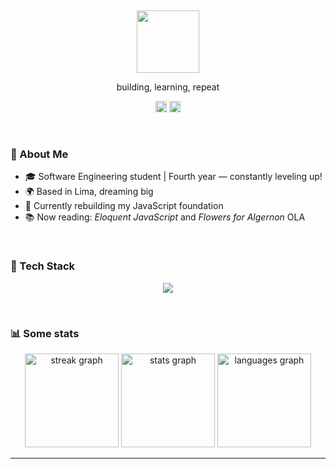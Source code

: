 <div align="center">
  <br>
  <br>
  <br>
  <br>
  <br>
  <img width="100" height="100" src=https://github.com/user-attachments/assets/b2c8167e-d8aa-489b-a7b9-c5a39a930ee6
"" />
  <br>
  <p>building, learning, repeat</p>
  <p>
    <a href="www.linkedin.com/in/samira-jaa"><img width="18" height="18" src="https://github.com/user-attachments/assets/d5c94827-c74f-42dd-a814-bfa4593df5cb" /></a>
    <a href="mailto:samirajetzabel@gmail.com"><img width="18" height="18" src="https://github.com/user-attachments/assets/d13b233f-08e8-4955-b657-4d3830986954" /></a>
  </p>
</div>

<br>

### 🚀 About Me
- 🎓 Software Engineering student | Fourth year — constantly leveling up!
- 🌍 Based in Lima, dreaming big
- 🌱 Currently rebuilding my JavaScript foundation
- 📚  Now reading: _Eloquent JavaScript_ and _Flowers for Algernon_
OLA

<br>

### 🧰 Tech Stack
<p align="center">
  <a href="https://skillicons.dev">
    <img src="https://skillicons.dev/icons?i=js,ts,angular,vue,tailwind,java,spring,cs,dotnet,kotlin,androidstudio,mysql,mongodb,postgres,docker,git,figma" />
  </a>
</p>

<br>

### 📊 Some stats
<div align="center">
  <img src="https://streak-stats.demolab.com?user=Samira-AA&locale=en&mode=daily&theme=chartreuse-dark&hide_border=false&border_radius=5&order=3" height="150" alt="streak graph"  />
  <img src="https://github-readme-stats.vercel.app/api?username=Samira-AA&hide_title=false&hide_rank=true&show_icons=true&include_all_commits=true&count_private=true&disable_animations=false&theme=chartreuse-dark&locale=en&hide_border=false&order=1" height="150" alt="stats graph"  />
  <img src="https://github-readme-stats.vercel.app/api/top-langs?username=Samira-AA&locale=en&hide_title=false&layout=compact&card_width=320&langs_count=5&theme=chartreuse-dark&hide_border=false&order=2" height="150" alt="languages graph"  />
</div>

---
